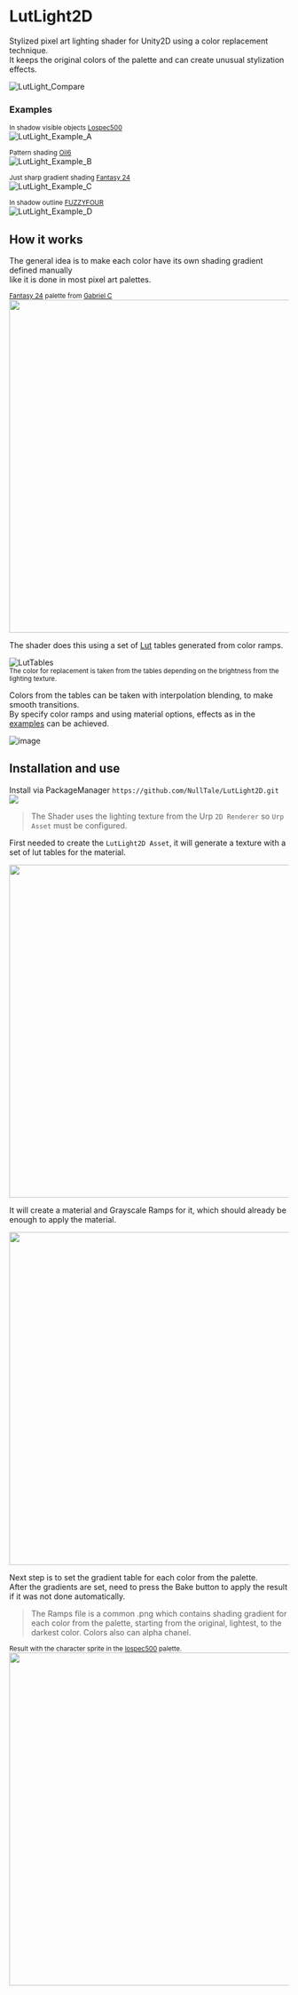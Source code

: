 # LutLight2D

Stylized pixel art lighting shader for Unity2D using a color replacement technique.<br>
It keeps the original colors of the palette and can create unusual stylization effects.


![LutLight_Compare](https://user-images.githubusercontent.com/1497430/229509448-da8a1939-4371-4938-8e6c-642c95c71697.gif)

### Examples

<sub>In shadow visible objects [Lospec500](https://lospec.com/palette-list/lospec500)</sub><br>
![LutLight_Example_A](https://user-images.githubusercontent.com/1497430/229535181-3bdb4d3b-e157-4946-8748-9f64511265da.gif)

<sub>Pattern shading [Oil6](https://lospec.com/palette-list/oil-6)</sub><br>
![LutLight_Example_B](https://user-images.githubusercontent.com/1497430/229535216-328d89e1-ddda-4dd5-8ad6-f49eb8177315.gif)

<sub>Just sharp gradient shading [Fantasy 24](https://lospec.com/palette-list/fantasy-24)</sub><br>
![LutLight_Example_C](https://user-images.githubusercontent.com/1497430/229535227-e373449a-e778-4823-8ebf-f5b0f80176d9.gif)

<sub>In shadow outline [FUZZYFOUR](https://lospec.com/palette-list/fuzzyfour)</sub><br>
![LutLight_Example_D](https://user-images.githubusercontent.com/1497430/229535237-265e34a3-447e-44b2-abbb-ec59f7f12861.gif)

## How it works
The general idea is to make each color have its own shading gradient defined manually<br>
like it is done in most pixel art palettes.

<sup>[Fantasy 24](https://lospec.com/palette-list/fantasy-24) palette from [Gabriel C](https://twitter.com/_universs) </sup> <br>
<img src="https://user-images.githubusercontent.com/1497430/229498868-01bfcdb4-0ca4-40c8-a186-2b3af9366f1b.png" width="600"><br>

The shader does this using a set of [Lut](https://lettier.github.io/3d-game-shaders-for-beginners/lookup-table.html) tables generated from color ramps.

![LutTables](https://user-images.githubusercontent.com/1497430/229542912-c903c884-b08d-4772-bbee-3d2bd5a323aa.png)<br>
<sup>The color for replacement is taken from the tables depending on the brightness from the lighting texture.</sup>

Colors from the tables can be taken with interpolation blending, to make smooth transitions.<br>
By specify color ramps and using material options, effects as in the [examples](#examples) can be achieved.

![image](https://user-images.githubusercontent.com/1497430/229517322-98e91e47-0c54-47f0-8f0a-a10487153583.png)<br> 

## Installation and use

Install via PackageManager `https://github.com/NullTale/LutLight2D.git` <br>
<img src="https://user-images.githubusercontent.com/1497430/213906801-7cab3334-5626-46b8-9966-d5c0b6107edc.png">

> The Shader uses the lighting texture from the Urp `2D Renderer` so `Urp Asset` must be configured.

First needed to create the `LutLight2D Asset`, it will generate a texture with a set of lut tables for the material.

<img src="https://user-images.githubusercontent.com/1497430/229541874-3e9ebf82-ef78-4597-bf94-60e731550475.png" width="600"><br>

It will create a material and Grayscale Ramps for it, which should already be enough to apply the material.

<img src="https://user-images.githubusercontent.com/1497430/229521544-3bec1376-7c8f-4bb4-809d-ab106f638af5.png" width="600"><br>

Next step is to set the gradient table for each color from the palette.<br>
After the gradients are set, need to press the Bake button to apply the result if it was not done automatically.
> The Ramps file is a common .png which contains shading gradient for each color from the palette, starting from the original, lightest, to the darkest color.
> Colors also can alpha chanel.

<sup>Result with the character sprite in the [lospec500](https://lospec.com/palette-list/lospec500) palette.</sup><br>
<img src="https://user-images.githubusercontent.com/1497430/229498871-8c0615b5-bea2-4158-b7e5-e2f42f903441.png" width="600"><br>

